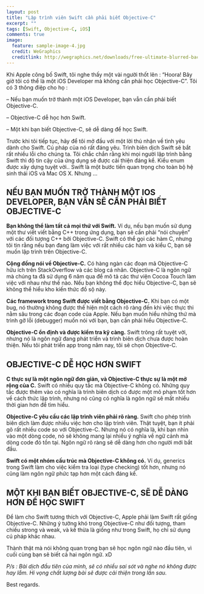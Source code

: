 ```yaml
---
layout: post
title: "Lập trình viên Swift cần phải biết Objective-C"
excerpt: ""
tags: [Swift, Objective-C, iOS]
comments: true
image:
  feature: sample-image-4.jpg
  credit: WeGraphics
  creditlink: http://wegraphics.net/downloads/free-ultimate-blurred-background-pack/
---
```

Khi Apple công bố Swift, tôi nghe thấy một vài người thốt lên : “Hoora! Bây giờ tôi có thể là một iOS Developer mà không cần phải học Objective-C”. Tôi có 3 thông điệp cho họ :

– Nếu bạn muốn trở thành một iOS Developer, bạn vẫn cần phải biết Objective-C.

– Objective-C dễ học hơn Swift.

– Một khi bạn biết Objective-C, sẽ dễ dàng để học Swift.

Trước khi tôi tiếp tục, hãy để tôi mở đầu với một lời thú nhận về tình yêu dành cho Swift. Cú pháp của nó rất đáng yêu. Trình biên dịch Swift sẽ bắt rất nhiều lỗi cho chúng ta. Tôi chắc chắn rằng khi mọi người lập trình bằng Swift thì độ tin cậy của ứng dụng sẽ được cải thiện đáng kể. Kiểu enum được xây dựng tuyệt vời.. Swift là một bước tiến quan trọng cho toàn bộ hệ sinh thái  iOS và Mac OS X. Nhưng …

## NẾU BẠN MUỐN TRỞ THÀNH MỘT IOS DEVELOPER, BẠN VẪN SẼ CẦN PHẢI BIẾT OBJECTIVE-C

**Bạn không thể làm tất cả mọi thứ với Swift.**  Ví dụ, nếu bạn muốn sử dụng một thư viết viết bằng C++ trong ứng dụng, bạn sẽ cần phải “nói chuyện” với các đối tượng C++ bởi Objective-C. Swift có thể gọi các hàm C, nhưng tôi tin rằng nếu bạn đang làm việc với rất nhiều các hàm và kiểu C, bạn sẽ muốn lập trình trên Objective-C.

**Cộng đồng nói về Objective-C.** Có hàng ngàn các đoạn mã Objective-C hữu ích trên StackOverflow và các blog cá nhân. Objective-C là ngôn ngữ mà chúng ta đã sử dụng 6 năm qua để mô tả các thư viện Cocoa Touch làm việc với nhau như thế nào. Nếu bạn không thể đọc hiểu Objective-C, bạn sẽ không thể hiểu kho kiến thức đồ sộ này.

**Các framework trong Swift được viết bằng Objective-C.** Khi bạn có một bug, nó thường không được thể hiện một cách rõ ràng đến khi việc thực thi nằm sâu trong các đoạn code của Apple. Nếu bạn muốn hiểu những thứ mà trình gỡ lỗi (debugger) muốn nói với bạn, bạn cần phải hiểu Objective-C.

**Objective-C ổn định và được kiểm tra kỹ càng.** Swift trông rất tuyệt vời, nhưng nó là ngôn ngữ đang phát triển và trình biên dịch chưa được hoàn thiện. Nếu tôi phát triển app trong năm nay, tôi sẽ chọn Objective-C.

## OBJECTIVE-C DỄ HỌC HƠN SWIFT

**C thực sự là một ngôn ngữ đơn giản, và Objective-C thực sự là một mở rộng của C.** Swift có nhiều quy tắc mà Objective-C không có. Những quy tắc được thêm vào có nghĩa là trình biên dịch có được một mô phạm tốt hơn về cách thức lập trình, nhưng nó cũng có nghĩa là ngôn ngữ sẽ mất nhiều thời gian hơn để tìm hiểu.

**Objective-C yêu cầu các lập trình viên phải rõ ràng.** Swift cho phép trình biên dịch làm được nhiều việc hơn cho lập trình viên. Thật tuyệt, bạn ít phải gõ rất nhiều code so với Objective-C. Nhưng nó có nghĩa là, khi bạn nhìn vào một dòng code, nó sẽ không mang lại nhiều ý nghĩa về ngữ cảnh mà dòng code đó tồn tại. Ngôn ngữ rõ ràng sẽ dễ dàng hơn cho người mới bắt đầu.

**Swift có một nhóm cấu trúc mà Objective-C không có.** Ví dụ, generics trong Swift làm cho việc kiểm tra loại (type checking) tốt hơn, nhưng nó cũng làm ngôn ngữ phức tạp hơn một cách đáng kể.

## MỘT KHI BẠN BIẾT OBJECTIVE-C, SẼ DỄ DÀNG HƠN ĐỂ HỌC SWIFT

Để làm cho Swift tương thích với Objective-C, Apple phải làm Swift rất giống Objective-C. Những ý tưởng khó trong Objective-C như đối tượng, tham chiếu strong và weak, và kế thừa là giống như trong Swift, họ chỉ sử dụng cú pháp khác nhau.

Thành thật mà nói không quan trọng bạn sẽ học ngôn ngữ nào đầu tiên, vì cuối cùng bạn sẽ biết cả hai ngôn ngữ. xD

<Theo Aaron Hillegass>

*P/s : Bài dịch đầu tiên của mình, sẽ có nhiều sai sót và nghe nó không được hay lắm. Hi vọng chất lượng bài sẽ được cải thiện trong lần sau.*

Best regards.